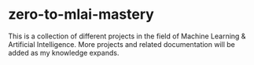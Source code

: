# zero-to-mlai-mastery
This is a collection of different projects in the field of Machine Learning & Artificial Intelligence. More projects and related documentation will be added as my knowledge expands.
